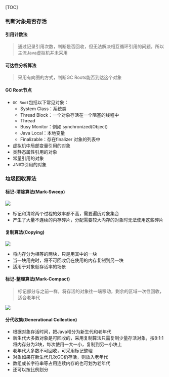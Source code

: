 [TOC]

### 判断对象是否存活
#### 引用计数法
> 通过记录引用次数，判断是否回收，但无法解决相互循环引用的问题，所以主流Java虚拟机并未采用

#### 可达性分析算法
> 采用有向图的方式，判断GC Roots能否到达这个对象

#### GC Root节点
* `GC Root`包括以下常见对象：
	* System Class：系统类
	* Thread Block：一个对象存活在一个阻塞的线程中
	* Thread
	* Busy Monitor：例如 synchronized(Object)
	* Java Local：本地变量
	* Finalizable：存在finalizer 对象的列表中
* 虚拟机中局部变量引用的对象
* 类静态属性引用的对象
* 常量引用的对象
* JNI中引用的对象

### 垃圾回收算法
#### 标记-清除算法(Mark-Sweep)
![](https://gitee.com/hysbtr/pic/raw/master/mark_sweep.png)

* 标记和清除两个过程的效率都不高，需要遍历对象集合
* 产生了大量不连续的内存碎片，分配需要较大内存的对象时无法使用这些碎片

#### 复制算法(Copying)
![](https://gitee.com/hysbtr/pic/raw/master/gc_copying.png)

* 将内存分为相等的两块，只是用其中的一块
* 当一块用完时，将不可回收仍在使用的内存复制到另一块
* 适用于对象低存活率的场景

#### 标记-整理算法(Mark-Compact)
> 标记部分与之前一样，将存活的对象往一端移动，剩余的区域一次性回收，适合老年代

![](https://gitee.com/hysbtr/pic/raw/master/mark_compact.png)

#### 分代收集(Generational Collection)
* 根据对象存活时间，把Java堆分为新生代和老年代
* 新生代大多数对象是可回收的，采用复制算法只需复制少量存活对象，按8:1:1将内存分为3块，每次使用一大一小，复制到另一小块上
* 老年代大多数不可回收，可采用标记整理
* 对象如果在新生代几次GC仍存活，则放入老年代
* 数组或长字符串等占用连续内存的也可划为老年代
* 还可以按比例划分